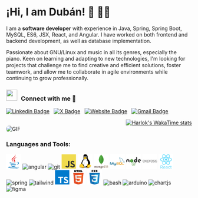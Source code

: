 # ¡Hi, I am Dubán! 👋 👨‍💻

I am a **software developer** with experience in Java, Spring, Spring Boot, MySQL, ES6, JSX, React, and
Angular. I have worked on both frontend and backend development, as well as database implementation.

Passionate about GNU/Linux and music in all its genres, especially the piano.
Keen on learning and adapting to new technologies, I'm looking for projects that challenge me to find
creative and eﬃcient solutions, foster teamwork, and allow me to collaborate in agile environments while
continuing to grow professionally.

<h3 align="left" > <img src="https://media.giphy.com/media/iY8CRBdQXODJSCERIr/giphy.gif" width="30" height="30" style="margin-right: 10px;">Connect with me 🤝 </h3>

[![Linkedin Badge](https://img.shields.io/badge/-dubanzuluaga-blue?style=flat&logo=Linkedin&logoColor=white&link=https://www.linkedin.com/in/dubanzuluaga/)](https://www.linkedin.com/in/dubanzuluaga/)
&nbsp;
[![X Badge](https://img.shields.io/badge/-soydz__-black?style=flat&logo=X&logoColor=white&link=https://x.com/soydz_/)](https://x.com/soydz_/)
&nbsp;
[![Website Badge](https://img.shields.io/badge/-soydz.com-e34f26?style=flat&logo=HTML5&logoColor=white&link=https://soydz.com/)](https://soydz.com/)
&nbsp;
[![Gmail Badge](https://img.shields.io/badge/-dev@soydz.com-d14836?style=flat&logo=Gmail&logoColor=white&link=mailto:dev@soydz.com)](dev@soydz.com)

<div>
  <div align="right">
    <a href="https://github.com/anuraghazra/github-readme-stats" target="_blank">
      <img width="400" src="https://github-readme-stats.vercel.app/api/top-langs/?username=soydz&layout=compact" alt="Harlok's WakaTime stats">
    </a>
  </div>
  <div align="left">
    <a target="_blank">
      <img style="border-radius:7px" top="500" height="300" width="400" alt="GIF" src="https://media.giphy.com/media/SWoSkN6DxTszqIKEqv/giphy.gif">
    </a>
  </div>
</div>

<h3 align="left">Languages and Tools:</h3>
<p align="left">
	</a>
	<img src="https://raw.githubusercontent.com/devicons/devicon/master/icons/java/java-original.svg" alt="java" width="40" height="40" /> 
	<img src="https://angular.io/assets/images/logos/angular/angular.svg" alt="angular" width="40" height="40" />
	<img src="https://www.vectorlogo.zone/logos/git-scm/git-scm-icon.svg" alt="git" width="40" height="40" />
	<img src="https://raw.githubusercontent.com/devicons/devicon/master/icons/javascript/javascript-original.svg" alt="javascript" width="40" height="40" />
	<img src="https://raw.githubusercontent.com/devicons/devicon/master/icons/linux/linux-original.svg" alt="linux" width="40" height="40" />
	<img src="https://raw.githubusercontent.com/devicons/devicon/master/icons/mongodb/mongodb-original-wordmark.svg" alt="mongodb" width="40" height="40" />
	<img src="https://raw.githubusercontent.com/devicons/devicon/master/icons/mysql/mysql-original-wordmark.svg" alt="mysql" width="40" height="40" />
	<img src="https://raw.githubusercontent.com/devicons/devicon/master/icons/nodejs/nodejs-original-wordmark.svg" alt="nodejs" width="40" height="40" />
	<img src="https://raw.githubusercontent.com/devicons/devicon/master/icons/express/express-original-wordmark.svg" alt="express" width="40" height="40" />
    	<img src="https://raw.githubusercontent.com/devicons/devicon/master/icons/react/react-original-wordmark.svg" alt="react" width="40" height="40" />
	<img src="https://www.vectorlogo.zone/logos/springio/springio-icon.svg" alt="spring" width="40" height="40" />
	<img src="https://www.vectorlogo.zone/logos/tailwindcss/tailwindcss-icon.svg" alt="tailwind" width="40" height="40" />
	<img src="https://raw.githubusercontent.com/devicons/devicon/master/icons/typescript/typescript-original.svg" alt="typescript" width="40" height="40" />
	<img src="https://raw.githubusercontent.com/devicons/devicon/master/icons/html5/html5-original-wordmark.svg" alt="html5" width="40" height="40" />
    	<img src="https://raw.githubusercontent.com/devicons/devicon/master/icons/css3/css3-original-wordmark.svg" alt="css3" width="40" height="40" />
    	<img src="https://www.vectorlogo.zone/logos/gnu_bash/gnu_bash-icon.svg" alt="bash" width="40" height="40" />
    	<img src="https://cdn.worldvectorlogo.com/logos/arduino-1.svg" alt="arduino" width="40" height="40" />
    	<img src="https://www.chartjs.org/media/logo-title.svg" alt="chartjs" width="40" height="40" />
    	<img src="https://www.vectorlogo.zone/logos/figma/figma-icon.svg" alt="figma" width="40" height="40" />
</p>
